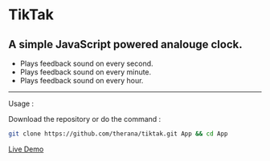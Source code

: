# TikTak
A simple JavaScript powered analouge clock.
-


- Plays feedback sound on every second.
- Plays feedback sound on every minute.
- Plays feedback sound on every hour.



---

Usage :

Download the repository or do the command :
```bash
git clone https://github.com/therana/tiktak.git App && cd App

```
[Live Demo](https://www.therana.github.io/tiktak)
